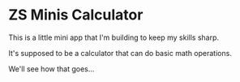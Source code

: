 # ZS Minis Calculator

This is a little mini app that I'm building to keep my skills sharp.

It's supposed to be a calculator that can do basic math operations.

We'll see how that goes...
